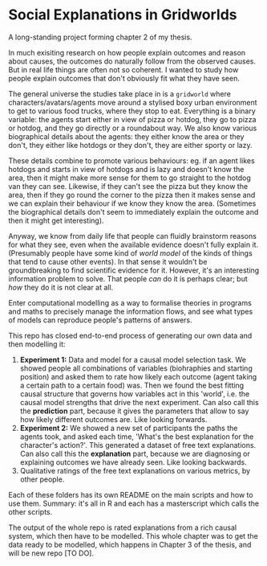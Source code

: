 # Social Explanations in Gridworlds

A long-standing project forming chapter 2 of my thesis.

In much exisiting research on how people explain outcomes and reason about causes, the outcomes do naturally follow from the observed causes. But in real life things are often not so coherent. I wanted to study how people explain outcomes that don't obviously fit what they have seen.

The general universe the studies take place in is a `gridworld` where characters/avatars/agents move around a stylised boxy urban environment to get to various food trucks, where they stop to eat. Everything is a binary variable: the agents start either in view of pizza or hotdog, they go to pizza or hotdog, and they go directly or a roundabout way. We also know various biographical details about the agents: they either know the area or they don't, they either like hotdogs or they don't, they are either sporty or lazy.

These details combine to promote various behaviours: eg. if an agent likes hotdogs and starts in view of hotdogs and is lazy and doesn't know the area, then it might make more sense for them to go straight to the hotdog van they can see. Likewise, if they can't see the pizza but they know the area, then if they go round the corner to the pizza then it makes sense and we can explain their behaviour if we know they know the area. (Sometimes the biographical details don't seem to immediately explain the outcome and then it might get interesting).

Anyway, we know from daily life that people can fluidly brainstorm reasons for what they see, even when the available evidence doesn't fully explain it. (Presumably people have some kind of _world model_ of the kinds of things that tend to cause other events). In that sense it wouldn't be groundbreaking to find scientific evidence for it. However, it's an interesting information problem to solve. That people _can_ do it is perhaps clear; but _how_ they do it is not clear at all.

Enter computational modelling as a way to formalise theories in programs and maths to precisely manage the information flows, and see what types of models can reproduce people's patterns of answers.

This repo has closed end-to-end process of generating our own data and then modelling it:

1. **Experiment 1:** Data and model for a causal model selection task. We showed people all combinations of variables (biohraphies and starting position) and asked them to rate how likely each outcome (agent taking a certain path to a certain food) was. Then we found the best fitting causal structure that governs how variables act in this 'world', i.e. the causal model strengths that drive the next experiment. Can also call this the **prediction** part, because it gives the parameters that allow to say how likely different outcomes are. Like looking forwards.
2. **Experiment 2:** We showed a new set of participants the paths the agents took, and asked each time, 'What's the best explanation for the character's action?'. This generated a dataset of free text explanations. Can also call this the **explanation** part, because we are diagnosing or explaining outcomes we have already seen. Like looking backwards.
3. Qualitative ratings of the free text explanations on various metrics, by other people.

Each of these folders has its own README on the main scripts and how to use them. Summary: it's all in R and each has a masterscript which calls the other scripts.

The output of the whole repo is rated explanations from a rich causal system, which then have to be modelled. This whole chapter was to get the data ready to be modelled, which happens in Chapter 3 of the thesis, and will be new repo [TO DO].
